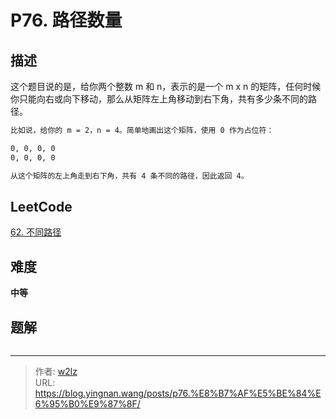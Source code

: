 # P76. 路径数量


<!--more-->

## 描述

这个题目说的是，给你两个整数 m 和 n，表示的是一个 m x n 的矩阵，任何时候你只能向右或向下移动，那么从矩阵左上角移动到右下角，共有多少条不同的路径。

```markdown
比如说，给你的 m = 2，n = 4。简单地画出这个矩阵，使用 0 作为占位符：

0, 0, 0, 0
0, 0, 0, 0

从这个矩阵的左上角走到右下角，共有 4 条不同的路径，因此返回 4。
```

## LeetCode

[62. 不同路径](https://leetcode.cn/problems/unique-paths/description/)

## 难度

**中等**

## 题解

```java

```


---

> 作者: [w2lz](https://github.com/w2lz)  
> URL: https://blog.yingnan.wang/posts/p76.%E8%B7%AF%E5%BE%84%E6%95%B0%E9%87%8F/  


